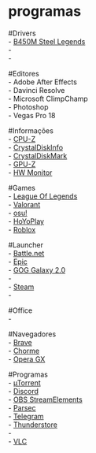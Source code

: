 # programas

#Drivers
<br />- [B450M Steel Legends](https://www.asrock.com/mb/AMD/B450M%20Steel%20Legend/index.br.asp#Download)
<br />- []()
<br />- []()

#Editores
<br />- Adobe After Effects
<br />- Davinci Resolve
<br />- Microsoft ClimpChamp
<br />- Photoshop
<br />- Vegas Pro 18

#Informações
<br />- [CPU-Z](https://www.cpuid.com/softwares/cpu-z.html)
<br />- [CrystalDiskInfo](https://crystalmark.info/en/software/crystaldiskinfo/)
<br />- [CrystalDiskMark](https://crystalmark.info/en/software/crystaldiskinfo/)
<br />- [GPU-Z](https://www.techpowerup.com/download/techpowerup-gpu-z/)
<br />- [HW Monitor](https://www.cpuid.com/softwares/hwmonitor.html)

#Games
<br />- [League Of Legends]()
<br />- [Valorant]()
<br />- [osu!]()
<br />- [HoYoPlay]()
<br />- [Roblox]()

#Launcher
<br />- [Battle.net](https://download.battle.net/pt-br/?product=bnetdesk)
<br />- [Epic](https://store.epicgames.com/pt-BR/)
<br />- [GOG Galaxy 2.0](https://www.gog.com/galaxy)
<br />- []()
<br />- [Steam](https://store.steampowered.com/about/download)
<br />- []()

#Office
<br />- []() 

#Navegadores
<br />- [Brave]()
<br />- [Chorme](https://www.google.com/intl/pt-BR/chrome/)
<br />- [Opera GX](https://www.opera.com/pt-br/gx)

#Programas
<br />- [µTorrent](https://www.utorrent.com/intl/pt_br/)
<br />- [Discord](https://discord.com/download)
<br />- [OBS StreamElements](https://streamelements.com/obslive)
<br />- [Parsec](https://parsec.app/downloads)
<br />- [Telegram](https://desktop.telegram.org/)
<br />- [Thunderstore](https://thunderstore.io/)
<br />- []()
<br />- [VLC](https://www.videolan.org/vlc/)

